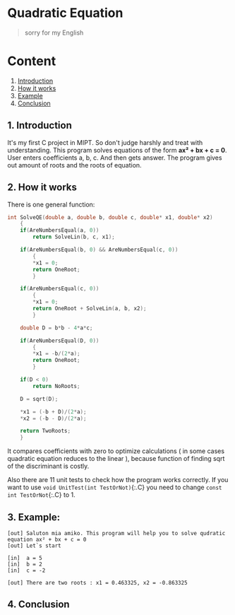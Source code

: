 # Quadratic Equation
> sorry for my English

# Content
1. [Introduction](#intro)
2. [How it works](#how)
3. [Example](#ex)
4. [Conclusion](#conc)

<a name="intro"></a>
## 1. Introduction

It's my first C project in MIPT. So don't judge harshly and treat with understanding.
This program solves equations of the form **ax² + bx + c = 0**.
User enters coefficients a, b, c. And then gets answer.
The program gives out amount of roots and the roots of equation. 

<a name="how"></a>
## 2. How it works
There is one general function:
```C
int SolveQE(double a, double b, double c, double* x1, double* x2)
	{
	if(AreNumbersEqual(a, 0))
		return SolveLin(b, c, x1);

	if(AreNumbersEqual(b, 0) && AreNumbersEqual(c, 0))
		{
		*x1 = 0;
		return OneRoot;
		}

	if(AreNumbersEqual(c, 0))
		{
		*x1 = 0;
		return OneRoot + SolveLin(a, b, x2);
		}

	double D = b*b - 4*a*c;		

	if(AreNumbersEqual(D, 0))
		{
		*x1 = -b/(2*a);
		return OneRoot;
		}

	if(D < 0)
		return NoRoots;

	D = sqrt(D);

	*x1 = (-b + D)/(2*a);
	*x2 = (-b - D)/(2*a);

	return TwoRoots;
	}
```
It compares coefficients with zero to optimize calculations ( in some cases quadratic equation reduces to the linear ), because function of finding sqrt of the discriminant is costly.

Also there are 11 unit tests to check how the program works correctly.
If you want to use `void UnitTest(int TestOrNot)`{:.С} you need to change `const int TestOrNot`{:.С} to 1.

<a name="ex"></a>
## 3. Example:
```
[out] Saluton mia amiko. This program will help you to solve qudratic equation ax² + bx + c = 0
[out] Let`s start

[in]  a = 5
[in]  b = 2
[in]  c = -2

[out] There are two roots : x1 = 0.463325, x2 = -0.863325

```

<a name="intro"></a>
## 4. Conclusion

